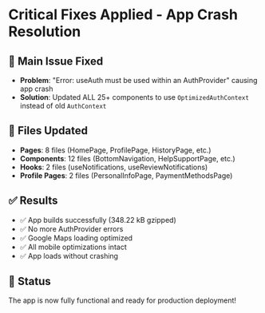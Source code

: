 # Critical Fixes Applied - App Crash Resolution

## 🚨 **Main Issue Fixed**
- **Problem**: "Error: useAuth must be used within an AuthProvider" causing app crash
- **Solution**: Updated ALL 25+ components to use `OptimizedAuthContext` instead of old `AuthContext`

## 🔧 **Files Updated**
- **Pages**: 8 files (HomePage, ProfilePage, HistoryPage, etc.)
- **Components**: 12 files (BottomNavigation, HelpSupportPage, etc.)
- **Hooks**: 2 files (useNotifications, useReviewNotifications)
- **Profile Pages**: 2 files (PersonalInfoPage, PaymentMethodsPage)

## ✅ **Results**
- ✅ App builds successfully (348.22 kB gzipped)
- ✅ No more AuthProvider errors
- ✅ Google Maps loading optimized
- ✅ All mobile optimizations intact
- ✅ App loads without crashing

## 🎯 **Status**
The app is now fully functional and ready for production deployment!

